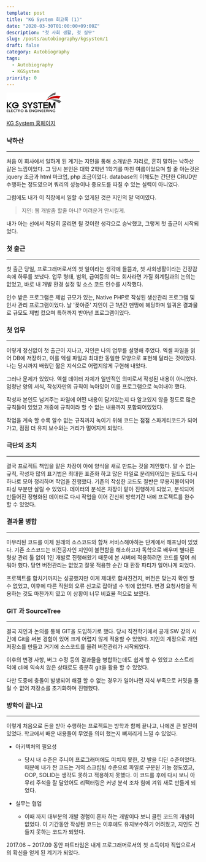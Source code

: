 ```yaml
---
template: post
title: "KG System 회고록 (1)"
date: "2020-03-30T01:00:00+09:00Z"
description: "첫 사회 생활, 첫 실무"
slug: /posts/autobiography/kgsystem/1
draft: false
category: Autobiography
tags: 
  - Autobiography
  - KGSystem
priority: 0
---
```

![KG System Logo](/companies/kgsystem.png)

[KG System 홈페이지](https://kgsystem.co.kr)

### 낙하산
---
처음 이 회사에서 일하게 된 계기는 지인을 통해 소개받은 자리로, 흔히 말하는 낙하산 같은 느낌이었다. 
그 당시 본인은 대학 2학년 1학기를 마친 여름이었으며 할 줄 아는것은 jquery 조금과 html 마크업, php 조금이었다. 
database의 이해도는 간단한 CRUD만 수행하는 정도였으며 쿼리의 성능이나 중요도를 따질 수 있는 실력이 아니었다. 

그럼에도 내가 이 직장에서 일할 수 있게된 것은 지인의 말 덕이였다.
> 지인: 웹 개발좀 할줄 아니? 어려운거 안시킬게.

내가 아는 선에서 적당히 굴리면 될 것이란 생각으로 승낙했고, 그렇게 첫 출근이 시작되었다.

### 첫 출근
---
첫 출근 당일, 프로그래머로서의 첫 일이라는 생각에 들뜸과, 첫 사회생활이라는 긴장감 속에 하루를 보냈다.
업무 형태, 범위, 급여등의 여느 회사라면 가질 회계팀과의 논의는 없었고, 바로 내 개발 환경 설정 및 소스 코드 인수를 시작했다.

인수 받은 프로그램은 제법 규모가 있는, Native PHP로 작성된 생산관리 프로그램 및 인사 관리 프로그램이었다.
날 '꽂아준' 지인이 근 1년간 맨땅에 헤딩하며 일궈온 결과물로 규모도 제법 컸으며 특허까지 받아낸 프로그램이었다. 

### 첫 업무
---
이렇게 정신없이 첫 출근이 지나고, 지인은 나의 업무를 설명해 주었다. 
엑셀 파일을 읽어 DB에 저장하고, 이를 엑셀 파일과 최대한 동일한 모양으로 표현해 달라는 것이었다.
나는 당시까지 배웠던 짧은 지식으로 어렵지않게 구현해 내었다. 

그러나 문제가 있었다. 엑셀 데이터 자체가 일반적인 의미로서 작성된 내용이 아니었다. 
엄청난 양의 서식, 작성자만의 규칙이 녹아있어 이를 프로그램으로 녹여내야 했다. 

작성자 본인도 넘겨주는 파일에 어떤 내용이 담겨있는지 다 알고있지 않을 정도로 많은 규칙들이 있었고 개중에 규칙이라 할 수 없는 내용까지 포함되어있었다.

작업을 계속 할 수록 알수 없는 규칙까지 녹이기 위해 코드는 점점 스파게티코드가 되어가고, 점점 더 유지 보수와는 거리가 멀어지게 되었다.

### 극단의 조치
---
결국 프로젝트 책임을 맡은 차장이 아예 양식을 새로 만드는 것을 제안했다. 알 수 없는 규칙, 작성자 많의 표기법은 최대한 표준화 하고
많은 파일로 분리되어있는 필드도 다시 하나로 모아 정리하며 작업을 진행했다.
기존의 작성한 코드도 절반은 무용지물이되어 파싱 부분만 살릴 수 있었다.
데이터의 분석은 차장이 맡아 진행하게 되었고, 분석되어 만들어진 정형화된 데이터로 다시 작업을 이어 간신히 방학기간 내에 프로젝트를 완수 할 수 있었다.

### 결과물 병합 
---
마무리된 코드를 이제 원래의 소스코드와 합쳐 서비스해야하는 단계에서 해프닝이 있었다.
기존 소스코드는 비전공자인 지인이 불편함을 해소하고자 독학으로 배우며 별다른 형상 관리 툴 없이 1인 개발로 진행해왔기 때문에 본 서버에 적용하려면 코드를 덮어 씌워야 했다. 
당연 버전관리는 없었고 잘못 적용한 순간 대 환장 파티가 일어나게 되었다.

프로젝트를 합치기까지는 성공했지만 이게 제대로 합쳐진건지, 버전은 맞는지 확인 할 수 없었고, 이후에 다른 직원의 오류 신고로 잡아낼 수 밖에 없었다. 
변경 요청사항을 적용하는 것도 마찬가지 였고 이 상황이 너무 비효율 적으로 보였다.

### GIT 과 SourceTree
---
결국 지인과 논의를 통해 GIT을 도입하기로 했다. 
당시 직전학기에서 공개 SW 강의 시간에 Git을 써본 경험이 있어 크게 어렵지 않게 적용할 수 있었다.
지인의 계정으로 개인 저장소를 만들고 거기에 소스코드를 올려 버전관리가 시작되었다.

이후의 변경 사항, 버그 수정 등의 결과물을 병합하는데도 쉽게 할 수 있었고 소스트리 덕에 cli에 익숙치 않은 상태로도 충분히 git을 활용 할 수 있었다.

다만 도중에 충돌이 발생되어 해결 할 수 없는 경우가 일어나면 지식 부족으로 커밋을 돌릴 수 없어 저장소를 초기화하며 진행했다. 


### 방학이 끝나고
---
이렇게 처음으로 돈을 받아 수행하는 프로젝트는 방학과 함께 끝나고, 나에겐 큰 발전이 있었다.
학교에서 배운 내용들이 무었을 의미 했는지 뼈저리게 느낄 수 있었다.

- 아키텍처의 필요성
  - 당시 내 수준은 주니어 프로그래머에도 미치지 못한, 갓 발을 디딘 수준이었다.
  때문에 내가 짠 코드는 거의 스크립팅 수준으로 파일로 구분된 기능 정도였고, OOP, SOLID는 생각도 못하고 적용하지 못했다.
  이 코드를 후에 다시 보니 아무리 주석을 잘 달았어도 리팩터링은 커녕 분석 조차 힘에 겨워 새로 만들게 되었다. 

- 실무는 협업
  - 이때 까지 대부분의 개발 경험이 혼자 하는 개발이다 보니 클린 코드의 개념이 없었다. 이 기간동안 작성된 코드는 이후에도 유지보수하기 어려웠고, 지인도 건들지 못하는 코드가 되었다. 

2017.06 ~ 2017.09 동안 파트타임은 내게 프로그래머로서의 첫 소득이자 직업으로서의 확신을 얻게 된 계기가 되었다.